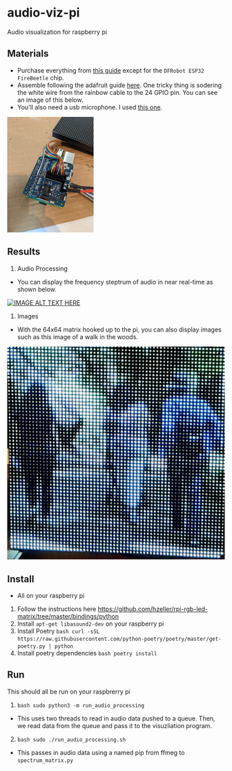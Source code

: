 # audio-viz-pi

Audio visualization for raspberry pi

## Materials
- Purchase everything from [this guide](https://www.hackster.io/gatoninja236/raspberry-pi-audio-spectrum-display-1791fa#things) except for the `DFRobot ESP32 FireBeetle` chip.
- Assemble following the adafruit guide [here](https://learn.adafruit.com/adafruit-rgb-matrix-plus-real-time-clock-hat-for-raspberry-pi/assembly). One tricky thing is sodering the white wire from the rainbow cable to the 24 GPIO pin. You can see an image of this below.
- You'll also need a usb microphone. I used [this one](https://www.amazon.com/gp/product/B08M37224H/ref=ppx_yo_dt_b_search_asin_image?ie=UTF8&psc=1).


<img src="media/pin_24.jpeg" alt="pin 24" width="200"/>

## Results

1. Audio Processing 
- You can display the frequency steptrum of audio in near real-time as shown below.

[![IMAGE ALT TEXT HERE](https://img.youtube.com/vi/wC7Q1LEvRRQ/0.jpg)](https://www.youtube.com/watch?v=wC7Q1LEvRRQ)


1. Images
- With the 64x64 matrix hooked up to the pi, you can also display images such as this image of a walk in the woods.

![Pi image](media/walk-in-the-woods.jpeg)

## Install

- All on your raspberry pi

1. Follow the instructions here <https://github.com/hzeller/rpi-rgb-led-matrix/tree/master/bindings/python>
2. Install `apt-get libasound2-dev` on your raspberry pi
3. Install Poetry `bash curl -sSL https://raw.githubusercontent.com/python-poetry/poetry/master/get-poetry.py | python`
4. Install poetry dependencies `bash poetry install`

## Run
This should all be run on your raspbrerry pi

1. `bash sudo python3 -m run_audio_processing`

- This uses two threads to read in audio data pushed to a queue. Then, we read data from the queue and pass it to the visuzliation program.

2. `bash sudo ./run_audio_processing.sh`

- This passes in audio data using a named pip from ffmeg to `spectrum_matrix.py`

